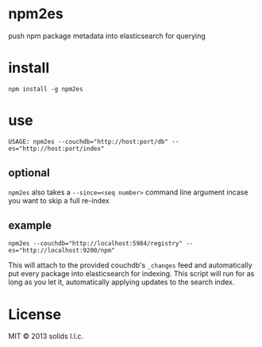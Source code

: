 # npm2es

push npm package metadata into elasticsearch for querying

# install

`npm install -g npm2es`

# use

`USAGE: npm2es --couchdb="http://host:port/db" --es="http://host:port/index"`

## optional

  `npm2es` also takes a `--since=<seq number>` command line argument incase you want to skip a full re-index

## example

`npm2es --couchdb="http://localhost:5984/registry" --es="http://localhost:9200/npm"`

This will attach to the provided couchdb's `_changes` feed and automatically put every
package into elasticsearch for indexing.  This script will run for as long as you let it, automatically applying updates to the search index.


# License

MIT © 2013 solids l.l.c.